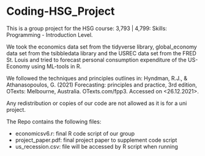 # Coding-HSG_Project

This is a group project for the HSG course:
3,793 | 4,799: Skills: Programming - Introduction Level. 

We took the economics data set from the tidyverse library, global_economy data set
from the tsibbledata library and the USREC data set from the FRED St. Louis and tried to
forecast personal consumption expenditure of the US-Economy using ML-tools in R.

We followed the techniques and principles outlines in:
Hyndman, R.J., & Athanasopoulos, G. (2021) Forecasting: principles and practice,
3rd edition, OTexts: Melbourne, Australia. OTexts.com/fpp3. Accessed on <26.12.2021>.

Any redistribution or copies of our code are not allowed as it is for a uni project. 

The Repo contains the following files:
- economicsv6.r: final R code script of our group
- project_paper.pdf: final project paper to supplement code script
- us_recession.csv: file will be accessed by R script when running


